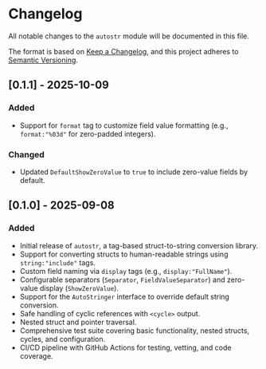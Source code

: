 # Changelog

All notable changes to the `autostr` module will be documented in this file.

The format is based on [Keep a Changelog](https://keepachangelog.com/en/1.0.0/), and this project adheres to [Semantic Versioning](https://semver.org/spec/v2.0.0.html).

## [0.1.1] - 2025-10-09

### Added
- Support for `format` tag to customize field value formatting (e.g., `format:"%03d"` for zero-padded integers).

### Changed
- Updated `DefaultShowZeroValue` to `true` to include zero-value fields by default.

## [0.1.0] - 2025-09-08

### Added
- Initial release of `autostr`, a tag-based struct-to-string conversion library.
- Support for converting structs to human-readable strings using `string:"include"` tags.
- Custom field naming via `display` tags (e.g., `display:"FullName"`).
- Configurable separators (`Separator`, `FieldValueSeparator`) and zero-value display (`ShowZeroValue`).
- Support for the `AutoStringer` interface to override default string conversion.
- Safe handling of cyclic references with `<cycle>` output.
- Nested struct and pointer traversal.
- Comprehensive test suite covering basic functionality, nested structs, cycles, and configuration.
- CI/CD pipeline with GitHub Actions for testing, vetting, and code coverage.